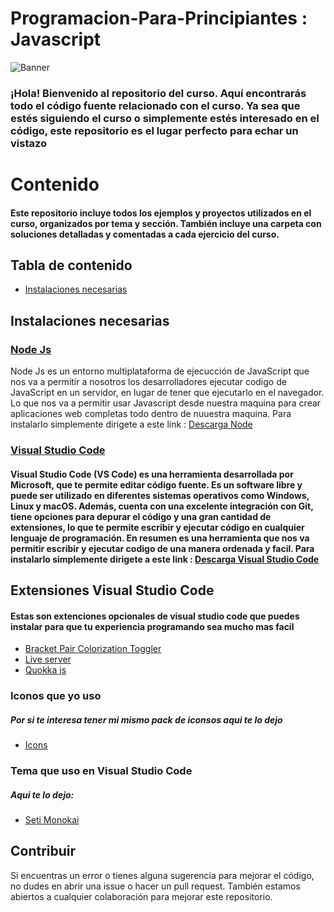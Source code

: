 # Programacion-Para-Principiantes : Javascript
![Banner](https://user-images.githubusercontent.com/92560670/213886548-6549f2e2-68e0-4c45-b5d0-85da565588bb.png)


### **¡Hola! Bienvenido al repositorio del curso. Aquí encontrarás todo el código fuente relacionado con el curso. Ya sea que estés siguiendo el curso o simplemente estés interesado en el código, este repositorio es el lugar perfecto para echar un vistazo**

# Contenido
#### Este repositorio incluye todos los ejemplos y proyectos utilizados en el curso, organizados por tema y sección. También incluye una carpeta con soluciones detalladas y comentadas a cada ejercicio del curso.
## Tabla de contenido

- [Instalaciones necesarias](#instalaciones-necesarias)

## Instalaciones necesarias

### [Node Js](https://nodejs.org/es/)

Node Js es un entorno multiplataforma de ejecucción de JavaScript que nos va a permitir a nosotros los desarrolladores ejecutar codigo de JavaScript en un servidor, en lugar de tener que ejecutarlo en  el navegador. Lo que nos va a permitir usar Javascript desde nuestra maquina para crear aplicaciones web completas todo dentro de nuuestra maquina. Para instalarlo simplemente dirigete a este link : [Descarga Node](https://nodejs.org/es/)
  
### [Visual Studio Code](https://code.visualstudio.com/)

#### Visual Studio Code (VS Code) es una herramienta desarrollada por Microsoft, que te permite editar código fuente. Es un software libre y puede ser utilizado en diferentes sistemas operativos como Windows, Linux y macOS. Además, cuenta con una excelente integración con Git, tiene opciones para depurar el código y una gran cantidad de extensiones, lo que te permite escribir y ejecutar código en cualquier lenguaje de programación. En resumen es una herramienta que nos va permitir escribir y ejecutar codigo de una manera ordenada y facil. Para instalarlo simplemente dirigete a este link : [ Descarga Visual Studio Code](https://code.visualstudio.com/)

## Extensiones Visual Studio Code
#### Estas son extenciones opcionales de visual studio code que puedes instalar para que tu experiencia programando sea mucho mas facil
- [Bracket Pair Colorization Toggler](https://marketplace.visualstudio.com/items?itemName=dzhavat.bracket-pair-toggler)
- [Live server](https://marketplace.visualstudio.com/items?itemName=ritwickdey.LiveServer)
- [Quokka js](https://marketplace.visualstudio.com/items?itemName=WallabyJs.quokka-vscode)

### Iconos que yo uso
##### Por si te interesa tener mi mismo pack de iconsos aqui te lo dejo 
- [Icons](https://marketplace.visualstudio.com/items?itemName=tal7aouy.icons)

### Tema que uso en Visual Studio Code
#####  Aqui te lo dejo:
- [Seti Monokai](https://marketplace.visualstudio.com/items?itemName=SmukkeKim.theme-setimonokai)


## Contribuir

Si encuentras un error o tienes alguna sugerencia para mejorar el código, no dudes en abrir una issue o hacer un pull request. También estamos abiertos a cualquier colaboración para mejorar este repositorio.
